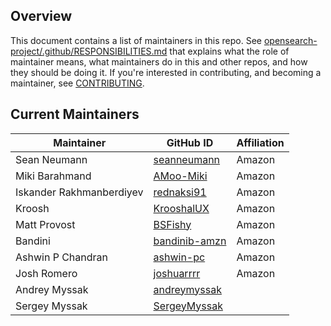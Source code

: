 ## Overview

This document contains a list of maintainers in this repo. See [opensearch-project/.github/RESPONSIBILITIES.md](https://github.com/opensearch-project/.github/blob/main/RESPONSIBILITIES.md#maintainer-responsibilities) that explains what the role of maintainer means, what maintainers do in this and other repos, and how they should be doing it. If you're interested in contributing, and becoming a maintainer, see [CONTRIBUTING](CONTRIBUTING.md).

## Current Maintainers

| Maintainer               | GitHub ID                                         | Affiliation |
| ------------------------ | ------------------------------------------------- | ----------- |
| Sean Neumann             | [seanneumann](https://github.com/seanneumann)     | Amazon      |
| Miki Barahmand           | [AMoo-Miki](https://github.com/AMoo-Miki)         | Amazon      |
| Iskander Rakhmanberdiyev | [rednaksi91](https://github.com/rednaksi91)       | Amazon      |
| Kroosh                   | [KrooshalUX](https://github.com/KrooshalUX)       | Amazon      |
| Matt Provost             | [BSFishy](https://github.com/BSFishy)             | Amazon      |
| Bandini                  | [bandinib-amzn](https://github.com/bandinib-amzn) | Amazon      |
| Ashwin P Chandran        | [ashwin-pc](https://github.com/ashwin-pc)         | Amazon      |
| Josh Romero              | [joshuarrrr](https://github.com/joshuarrrr)       | Amazon      |
| Andrey Myssak            | [andreymyssak](https://github.com/andreymyssak)   |             |
| Sergey Myssak            | [SergeyMyssak](https://github.com/SergeyMyssak)   |             |
